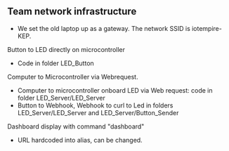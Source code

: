## Team network infrastructure
  * We set the old laptop up as a gateway. The network SSID is iotempire-KEP.

Button to LED directly on microcontroller
  * Code in folder LED_Button

Computer to Microcontroller via Webrequest.
 * Computer to microcontroller onboard LED via Web request: code in folder LED_Server/LED_Server
 * Button to Webhook, Webhook to curl to Led in folders LED_Server/LED_Server and LED_Server/Button_Sender

Dashboard display with command "dashboard"
* URL hardcoded into alias, can be changed.
